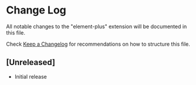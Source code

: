 # Change Log

All notable changes to the "element-plus" extension will be documented in this file.

Check [Keep a Changelog](http://keepachangelog.com/) for recommendations on how to structure this file.

## [Unreleased]

- Initial release